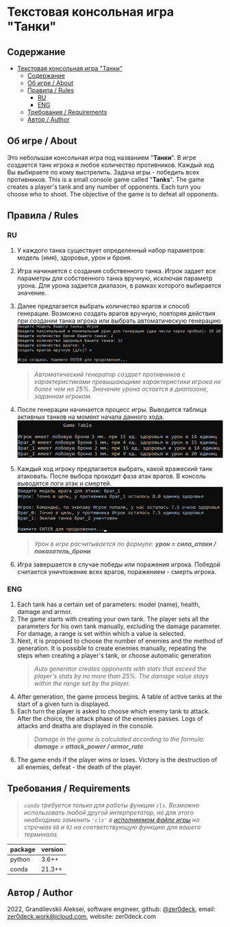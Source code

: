 # Текстовая консольная игра "Танки"

## Содержание

- [Текстовая консольная игра "Танки"](#текстовая-консольная-игра-танки)
  - [Содержание](#содержание)
  - [Об игре / About](#об-игре--about)
  - [Правила / Rules](#правила--rules)
    - [RU](#ru)
    - [ENG](#eng)
  - [Требования / Requirements](#требования--requirements)
  - [Автор / Author](#автор--author)

## Об игре / About

Это небольшая консольная игра под названием "**Танки**". В игре создается танк игрока и любое количество противников. Каждый ход Вы выбираете по кому выстрелить. Задача игры - победить всех противников.
This is a small console game called "**Tanks**". The game creates a player's tank and any number of opponents. Each turn you choose who to shoot. The objective of the game is to defeat all opponents.

<!-- ![image](https://media.giphy.com/media/vFKqnCdLPNOKc/giphy.gif) -->

## Правила / Rules

### RU

1. У каждого танка существует определенный набор параметров: модель (имя), здоровье, урон и броня.
2. Игра начинается с создания собственного танка. Игрок задает все параметры для собственного танка вручную, исключая параметр урона. Для урона задается диапазон, в рамках которого выбирается значение.
3. Далее предлагается выбрать количество врагов и способ генерации. Возможно создать врагов вручную, повторяя действия при создании танка игрока или выбрать автоматическую генерацию
    ![image](images/init.png)

    >*Автоматический генератор создает противников с характеристиками превышающими характеристики игрока не более чем на 25%. Значение урона остается в диапазоне, заданном игроком.*

4. После генерации начинается процесс игры. Выводится таблица активных танков на момент начала данного хода.
    ![image](images/gt.png)

5. Каждый ход игроку предлагается выбрать, какой вражеский танк атаковать. После выбора проходит фаза атак врагов. В консоль выводятся логи атак и смертей.
    ![image](images/gp.png)

    > *Урон в игре расчитывается по формуле: **урон = сила_атаки / показатель_брони***
6. Игра завершается в случае победы или поражения игрока. Победой считается уничтожение всех врагов, поражением - смерть игрока.

### ENG

1. Each tank has a certain set of parameters: model (name), health, damage and armor.
2. The game starts with creating your own tank. The player sets all the parameters for his own tank manually, excluding the damage parameter. For damage, a range is set within which a value is selected.
3. Next, it is proposed to choose the number of enemies and the method of generation. It is possible to create enemies manually, repeating the steps when creating a player's tank, or choose automatic generation
    >*Auto generator creates opponents with stats that exceed the player's stats by no more than 25%. The damage value stays within the range set by the player.*
4. After generation, the game process begins. A table of active tanks at the start of a given turn is displayed.
5. Each turn the player is asked to choose which enemy tank to attack. After the choice, the attack phase of the enemies passes. Logs of attacks and deaths are displayed in the console.
   > *Damage in the game is calculated according to the formula: **damage = attack_power / armor_rate***
6. The game ends if the player wins or loses. Victory is the destruction of all enemies, defeat - the death of the player.

## Требования / Requirements

> *`conda` требуется только для работы функции `cls`. Возможно использовать любой другой интерпретатор, но для этого необходимо заменить `'cls'` в [исполняемом файле игры](game.py) на строчках `68` и `92` на соответствующую функцию для вашего терминала.*

| package | version |
|---------|---------|
| python  | 3.6++   |
| conda   | 21.3++  |

## Автор / Author

2022,
Grandilevskii Aleksei, software engineer,
github: [@zer0deck](https://github.com/zer0deck),
email: zer0deck.work@icloud.com,
website: zer0deck.com
